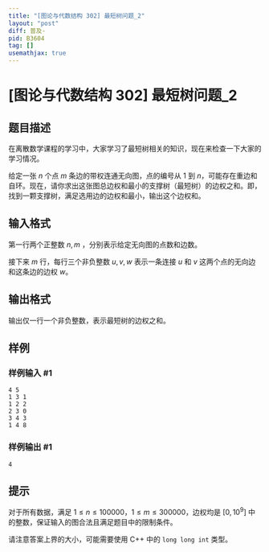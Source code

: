 ```yaml
---
title: "[图论与代数结构 302] 最短树问题_2"
layout: "post"
diff: 普及-
pid: B3604
tag: []
usemathjax: true
---
```


# [图论与代数结构 302] 最短树问题_2
## 题目描述

在离散数学课程的学习中，大家学习了最短树相关的知识，现在来检查一下大家的学习情况。

给定一张 $n$ 个点 $m$ 条边的带权连通无向图，点的编号从 $1$ 到 $n$，可能存在重边和自环。现在，请你求出这张图总边权和最小的支撑树（最短树）的边权之和。即，找到一颗支撑树，满足选用边的边权和最小，输出这个边权和。
## 输入格式


第一行两个正整数 $n, m$ ，分别表示给定无向图的点数和边数。

接下来 $m$ 行，每行三个非负整数 $u, v, w$ 表示一条连接 $u$ 和 $v$ 这两个点的无向边和这条边的边权 $w$。
## 输出格式

输出仅一行一个非负整数，表示最短树的边权之和。
## 样例

### 样例输入 #1
```
4 5
1 3 1
1 2 2
2 3 0
3 4 3
1 4 8

```
### 样例输出 #1
```
4
```
## 提示

对于所有数据，满足 $1\leq n \leq 100000$，$1 \leq m \leq 300000$，边权均是 $[0, {10}^9]$ 中的整数，保证输入的图合法且满足题目中的限制条件。

请注意答案上界的大小，可能需要使用 C++ 中的 `long long int` 类型。
